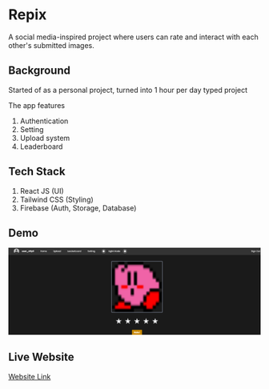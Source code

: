# Repix

A social media-inspired project where users can rate and interact with each other's submitted images.

## Background

Started of as a personal project, turned into 1 hour per day typed project

The app features

1. Authentication
2. Setting
3. Upload system
4. Leaderboard

## Tech Stack

1. React JS (UI)
2. Tailwind CSS (Styling)
3. Firebase (Auth, Storage, Database)

## Demo

![demo](demo.png)

## Live Website

[Website Link](https://repix-j13.netlify.app/)
